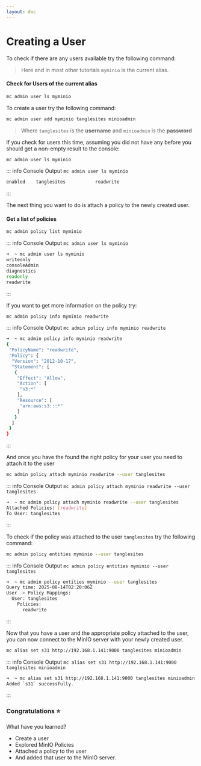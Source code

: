 ```yaml
---
layout: doc
---
```


# Creating a User

To check if there are any users available try the following command:

> Here and in most other tutorials `myminio` is the current alias.

#### Check for Users of the current alias

```bash
mc admin user ls myminio
```

To create a user try the following command:

```bash
mc admin user add myminio tanglesites minioadmin
```

> Where `tanglesites` is the **username** and `minioadmin` is the **password**

If you check for users this time, assuming you did not have any before you should get a non-empty result to the console:

```bash
mc admin user ls myminio
```

::: info Console Output `mc admin user ls myminio`

```bash
enabled    tanglesites           readwrite
```

:::

The next thing you want to do is attach a policy to the newly created user.

#### Get a list of policies

```bash
mc admin policy list myminio
```

::: info Console Output `mc admin user ls myminio`

```bash
➜  ~ mc admin user ls myminio
writeonly
consoleAdmin
diagnostics
readonly
readwrite
```

:::

If you want to get more information on the policy try:

```bash
mc admin policy info myminio readwrite
```

::: info Console Output `mc admin policy info myminio readwrite`

```bash
➜  ~ mc admin policy info myminio readwrite
{
 "PolicyName": "readwrite",
 "Policy": {
  "Version": "2012-10-17",
  "Statement": [
   {
    "Effect": "Allow",
    "Action": [
     "s3:*"
    ],
    "Resource": [
     "arn:aws:s3:::*"
    ]
   }
  ]
 }
}
```

:::

And once you have the found the right policy for your user you need to attach it to the user

```bash
mc admin policy attach myminio readwrite --user tanglesites
```

::: info Console Output `mc admin policy attach myminio readwrite --user tanglesites`

```bash
➜  ~ mc admin policy attach myminio readwrite --user tanglesites
Attached Policies: [readwrite]
To User: tanglesites
```

:::

To check if the policy was attached to the user `tanglesites` try the following command:

```bash
mc admin policy entities myminio --user tanglesites
```

::: info Console Output `mc admin policy entities myminio --user tanglesites`

```bash
➜  ~ mc admin policy entities myminio --user tanglesites
Query time: 2025-08-14T02:20:06Z
User -> Policy Mappings:
  User: tanglesites
    Policies:
      readwrite
```

:::

Now that you have a user and the appropriate policy attached to the user, you can now connect to the MinIO server with your newly created user.

```bash
mc alias set s31 http://192.168.1.141:9000 tanglesites minioadmin
```

::: info Console Output `mc alias set s31 http://192.168.1.141:9000 tanglesites minioadmin`

```bash
➜  ~ mc alias set s31 http://192.168.1.141:9000 tanglesites minioadmin
Added `s31` successfully.
```

:::

### Congratulations :star:

What have you learned?

- Create a user
- Explored MinIO Policies
- Attached a policy to the user
- And added that user to the MinIO server.
